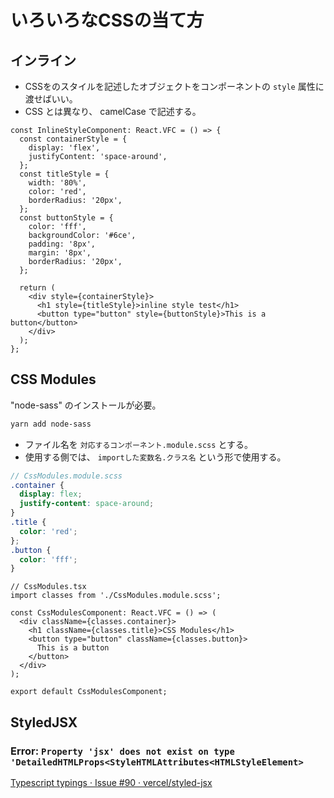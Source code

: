 # いろいろなCSSの当て方

## インライン

- CSSをのスタイルを記述したオブジェクトをコンポーネントの `style` 属性に渡せばいい。
- CSS とは異なり、 camelCase で記述する。

```tsx
const InlineStyleComponent: React.VFC = () => {
  const containerStyle = {
    display: 'flex',
    justifyContent: 'space-around',
  };
  const titleStyle = {
    width: '80%',
    color: 'red',
    borderRadius: '20px',
  };
  const buttonStyle = {
    color: 'fff',
    backgroundColor: '#6ce',
    padding: '8px',
    margin: '8px',
    borderRadius: '20px',
  };

  return (
    <div style={containerStyle}>
      <h1 style={titleStyle}>inline style test</h1>
      <button type="button" style={buttonStyle}>This is a button</button>
    </div>
  );
};
```

## CSS Modules

"node-sass" のインストールが必要。

```zsh
yarn add node-sass
```

- ファイル名を `対応するコンポーネント.module.scss` とする。
- 使用する側では、 `importした変数名.クラス名` という形で使用する。

```scss
// CssModules.module.scss
.container {
  display: flex;
  justify-content: space-around;
}
.title {
  color: 'red';
};
.button {
  color: 'fff';
}

```

```tsx
// CssModules.tsx
import classes from './CssModules.module.scss';

const CssModulesComponent: React.VFC = () => (
  <div className={classes.container}>
    <h1 className={classes.title}>CSS Modules</h1>
    <button type="button" className={classes.button}>
      This is a button
    </button>
  </div>
);

export default CssModulesComponent;
```

## StyledJSX

### Error: `Property 'jsx' does not exist on type 'DetailedHTMLProps<StyleHTMLAttributes<HTMLStyleElement>`

[Typescript typings · Issue #90 · vercel/styled-jsx](https://github.com/vercel/styled-jsx/issues/90)
